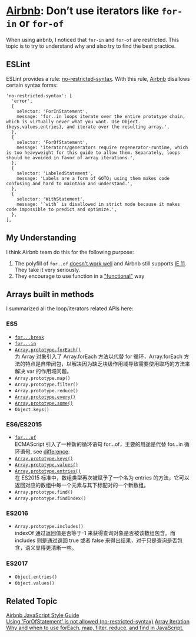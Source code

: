 # [Airbnb](https://airbnb.io/javascript/#iterators--nope): Don’t use iterators like `for-in` or `for-of`

When using airbnb, I noticed that `for-in` and `for-of` are restricted. This topic is to try to understand why and also try to find the best practice.

## ESLint

ESLint provides a rule: [no-restricted-syntax](https://eslint.org/docs/rules/no-restricted-syntax). With this rule, [Airbnb](https://github.com/airbnb/javascript/blob/master/packages/eslint-config-airbnb-base/rules/style.js#L339) disallows certain syntax forms:

```
'no-restricted-syntax': [
  'error',
  {
    selector: 'ForInStatement',
    message: 'for..in loops iterate over the entire prototype chain, which is virtually never what you want. Use Object.{keys,values,entries}, and iterate over the resulting array.',
  },
  {
    selector: 'ForOfStatement',
    message: 'iterators/generators require regenerator-runtime, which is too heavyweight for this guide to allow them. Separately, loops should be avoided in favor of array iterations.',
  },
  {
    selector: 'LabeledStatement',
    message: 'Labels are a form of GOTO; using them makes code confusing and hard to maintain and understand.',
  },
  {
    selector: 'WithStatement',
    message: '`with` is disallowed in strict mode because it makes code impossible to predict and optimize.',
  },
],
```

## My Understanding

I think Airbnb team do this for the following purpose:

1. The polyfill of `for..of` [doesn't work well](https://github.com/airbnb/javascript/issues/1271#issuecomment-281756069) and Airbnb still supports [IE 11](https://github.com/airbnb/javascript/issues/1271#issuecomment-635133150). They take it very seriously.
2. They encourage to use function in a ["functional"](https://gist.github.com/ljharb/58faf1cfcb4e6808f74aae4ef7944cff#intro) way

## Arrays built in methods

I summarized all the loop/iterators related APIs here:

### ES5

- [`for...break`](https://developer.mozilla.org/en-US/docs/Web/JavaScript/Reference/Statements/for)
- [`for...in`](https://developer.mozilla.org/en-US/docs/Web/JavaScript/Reference/Statements/for...in)
- [`Array.prototype.forEach()`](https://developer.mozilla.org/en-US/docs/Web/JavaScript/Reference/Global_Objects/Array/forEach)  
   为 Array 对象引入了 Array.forEach 方法以代替 for 循环，Array.forEach 方法的特点是自带闭包，以解决因为缺乏块级作用域导致需要使用取巧的方法来解决 var 的作用域问题。
- `Array.prototype.map()`
- `Array.prototype.filter()`
- `Array.prototype.reduce()`
- [`Array.prototype.every()`](https://developer.mozilla.org/en-US/docs/Web/JavaScript/Reference/Global_Objects/Array/every)
- [`Array.prototype.some()`](https://developer.mozilla.org/en-US/docs/Web/JavaScript/Reference/Global_Objects/Array/some)
- `Object.keys()`

### ES6/ES2015

- [`for...of`](https://developer.mozilla.org/en-US/docs/Web/JavaScript/Reference/Statements/for...of)  
   ECMAScript 引入了一种新的循环语句 for...of，主要的用途是代替 for...in 循环语句, see [difference](https://developer.mozilla.org/en-US/docs/Web/JavaScript/Reference/Statements/for...of#difference_between_for...of_and_for...in).
- [`Array.prototype.keys()`](https://developer.mozilla.org/en-US/docs/Web/JavaScript/Reference/Global_Objects/Array/keys)
- [`Array.prototype.values()`](https://developer.mozilla.org/en-US/docs/Web/JavaScript/Reference/Global_Objects/Array/values)
- [`Array.prototype.entries()`](https://developer.mozilla.org/en-US/docs/Web/JavaScript/Reference/Global_Objects/Array/entries)  
   在 ES2015 标准中，数组类型再次被赋予了一个名为 entries 的方法，它可以返回对应的数组中每一个元素与其下标配对的一个新数组。
- `Array.prototype.find()`
- `Array.prototype.findIndex()`

### ES2016

- `Array.prototype.includes()`  
   indexOf 通过返回值是否等于-1 来获得查询对象是否被该数组包含。而 includes 则是通过返回 true 或者 false 来得出结果，对于只是查询是否包含，语义显得更清晰一些。

### ES2017

- `Object.entries()`
- `Object.values()`

## Related Topic

[Airbnb JavaScript Style Guide](https://airbnb.io/javascript/#iterators--nope)  
[Using 'ForOfStatement' is not allowed (no-restricted-syntax)](https://github.com/airbnb/javascript/issues/1271)
[Array Iteration](https://gist.github.com/ljharb/58faf1cfcb4e6808f74aae4ef7944cff)
[Why and when to use forEach, map, filter, reduce, and find in JavaScript.](https://medium.com/@JeffLombardJr/understanding-foreach-map-filter-and-find-in-javascript-f91da93b9f2c)
